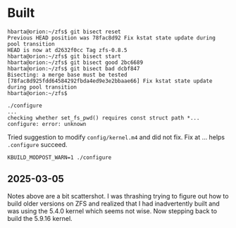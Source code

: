 # Built

```text
hbarta@orion:~/zfs$ git bisect reset
Previous HEAD position was 78fac8d92 Fix kstat state update during pool transition
HEAD is now at d2632f0cc Tag zfs-0.8.5
hbarta@orion:~/zfs$ git bisect start
hbarta@orion:~/zfs$ git bisect good 2bc6689
hbarta@orion:~/zfs$ git bisect bad dcbf847
Bisecting: a merge base must be tested
[78fac8d925fdd64584292fbda4ed9e3e2bbaae66] Fix kstat state update during pool transition
hbarta@orion:~/zfs$
```

```text
./configure
...
checking whether set_fs_pwd() requires const struct path *... configure: error: unknown
```

Tried suggestion to modify `config/kernel.m4` and did not fix. Fix at ... helps `.configure` succeed.

```text
KBUILD_MODPOST_WARN=1 ./configure
```

## 2025-03-05 

Notes above are a bit scattershot. I was thrashing trying to figure out how to build older versions on ZFS and realized that I had inadvertently built and was using the 5.4.0 kernel which seems not wise. Now stepping back to build the 5.9.16 kernel.
